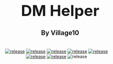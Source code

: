 <div id="user-content-toc" style="margin-bottom: 40px">
    <ul align="center" style="list-style: none;">
        <summary>
            <h1 style="font-size: 50px">DM Helper</h1>
            <br>
            <h2 style="margin-top: -20px">By Village10</h2>
        </summary>
    </ul>
</div>
<div align="center">
    <!-- release -->
    <a href="https://react.dev" target="_blank"><img src="https://img.shields.io/badge/-ReactJs-61DAFB?logo=react&logoColor=white&labelColor=black&style=for-the-badge" alt="release"></a>
    <a href="https://https://nodejs.org/en" target="_blank"><img src="https://img.shields.io/badge/-NodeJs-5FA04E?logo=nodedotjs&logoColor=white&labelColor=black&style=for-the-badge" alt="release"></a>
    <a href="https://mui.com" target="_blank"><img src="https://img.shields.io/badge/-MUI-007FFF?logo=mui&logoColor=white&labelColor=black&style=for-the-badge" alt="release"></a>
    <a href="https://https://dnd.wizards.com" target="_blank"><img src="https://img.shields.io/badge/-D&D-ED1C24?logo=dungeonsanddragons&logoColor=white&labelColor=black&style=for-the-badge" alt="release"></a>
    <a href="https://https://nodejs.org/en" target="_blank"><img src="https://img.shields.io/badge/-Npm-CB3837?logo=npm&logoColor=white&labelColor=black&style=for-the-badge" alt="release"></a>
    <br>
    <a href="https://github.com/Village10/DM-Helper/releases" target="_blank"><img src="https://img.shields.io/github/v/release/Village10/DM-Helper?include_prereleases&labelColor=black&style=for-the-badge" alt="release"></a>
    <a href="https://https:DM-Helper.duckdns.org" target="_blank"><img src="https://img.shields.io/badge/-URL-ED1C24?label=website&labelColor=black&style=for-the-badge" alt="release"></a>
    <img src="https://img.shields.io/github/repo-size/Village10/DM-Helper?include_prereleases&labelColor=black&style=for-the-badge" alt="release">
</div>